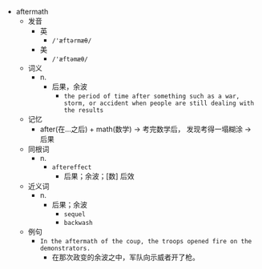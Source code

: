 - aftermath
  - 发音
    - 英
      - `/'æftərmæθ/`
    - 美
      - `/'æftəmæθ/`
  - 词义
    - n.
      - 后果，余波
        - `the period of time after something such as a war, storm, or accident when people are still dealing with the results`
  - 记忆
    - after(在…之后) + math(数学) → 考完数学后， 发现考得一塌糊涂 → 后果
  - 同根词
    - n.
      - `aftereffect`
        - 后果；余波；[数] 后效
  - 近义词
    - n.
      - 后果；余波
        - `sequel`
        - `backwash`
  - 例句
    - `In the aftermath of the coup, the troops opened fire on the demonstrators.`
      - 在那次政变的余波之中，军队向示威者开了枪。

